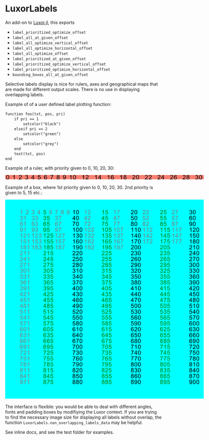 # LuxorLabels
An add-on to [Luxor.jl](https://github.com/JuliaGraphics/Luxor.jl), this exports

- `label_prioritized_optimize_offset`
- `label_all_at_given_offset`
- `label_all_optimize_vertical_offset`
- `label_all_optimize_horizontal_offset`
- `label_all_optimize_offset`
- `label_prioritized_at_given_offset`
- `label_prioritized_optimize_vertical_offset`
- `label_prioritized_optimize_horizontal_offset`
- `bounding_boxes_all_at_given_offset`


Selective labels display is nice for rulers, axes and geographical maps that are made for different output scales. There is no use in displaying overlapping labels.

Example of of a user defined label plotting function:

```
function foo(txt, pos, pri)
    if pri == 1          
        setcolor("black")
    elseif pri == 2
        setcolor("green")
    else
        setcolor("grey")
    end
    text(txt, pos)
end
```

Example of a ruler, with priority given to 0, 10, 20, 30:

<img src="test/test_line_1.svg" alt = "spaces" style="display: inline-block; margin: 0 auto; max-width: 640px">

Example of a box, where 1st priority given to 0, 10, 20, 30. 2nd priority is given to 5, 15 etc.:

<img src="test/test_box.svg" alt = "spaces" style="display: inline-block; margin: 0 auto; max-width: 640px">


The interface is flexible: you would be able to deal with different angles, fonts and padding boxes by modifiying the Luxor context.
If you are trying to find the necessary image size for displaying all labels without overlap, the function 
`LuxorLabels.non_overlapping_labels_data` may be helpful.

See inline docs, and see the test folder for examples.
